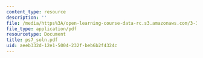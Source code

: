 ```yaml
---
content_type: resource
description: ''
file: /media/https%3A/open-learning-course-data-rc.s3.amazonaws.com/3-35-fracture-and-fatigue-fall-2003/aeeb332d12e15004232fbeb6b2f4324c_ps7_soln.pdf
file_type: application/pdf
resourcetype: Document
title: ps7_soln.pdf
uid: aeeb332d-12e1-5004-232f-beb6b2f4324c
---
```

